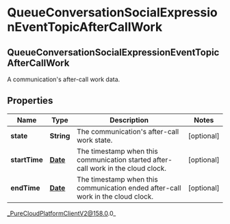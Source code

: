# QueueConversationSocialExpressionEventTopicAfterCallWork

## QueueConversationSocialExpressionEventTopicAfterCallWork
A communication&#39;s after-call work data.

## Properties

|Name | Type | Description | Notes|
|------------ | ------------- | ------------- | -------------|
| **state** | **String** | The communication&#39;s after-call work state. | [optional] |
| **startTime** | [**Date**](Date) | The timestamp when this communication started after-call work in the cloud clock. | [optional] |
| **endTime** | [**Date**](Date) | The timestamp when this communication ended after-call work in the cloud clock. | [optional] |



_PureCloudPlatformClientV2@158.0.0_
